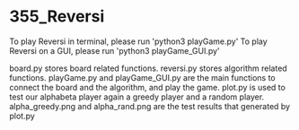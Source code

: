 # 355_Reversi
To play Reversi in terminal, please run 'python3 playGame.py'
To play Reversi on a GUI, please run 'python3 playGame_GUI.py'

board.py stores board related functions.
reversi.py stores algorithm related functions.
playGame.py and playGame_GUI.py are the main functions to connect the board and the algorithm, and play the game.
plot.py is used to test our alphabeta player again a greedy player and a random player.
alpha_greedy.png and alpha_rand.png are the test results that generated by plot.py
